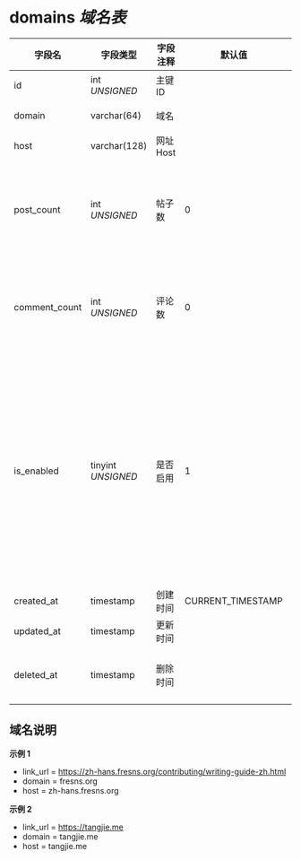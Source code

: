 # domains *域名表*

| 字段名 | 字段类型 | 字段注释 | 默认值 | 可空 | 备注 |
| --- | --- | --- | --- | --- | --- |
| id | int *UNSIGNED* | 主键 ID | | NO | 自动递增 |
| domain | varchar(64) | 域名 |  | NO | 顶级域名 |
| host | varchar(128) | 网址 Host |  | NO | **唯一值** |
| post_count | int *UNSIGNED* | 帖子数 | 0 | NO | 有多少帖子内容包含了该域名 |
| comment_count | int *UNSIGNED* | 评论数 | 0 | NO | 有多少评论内容包含了该域名 |
| is_enabled | tinyint *UNSIGNED* | 是否启用 | 1 | NO | 0.禁用 / 1.启用<br>禁用则该域名 URL 不能解析成超链接，仅作为纯文本显示 |
| created_at | timestamp | 创建时间 | CURRENT_TIMESTAMP | NO |  |
| updated_at | timestamp | 更新时间 |  | YES |  |
| deleted_at | timestamp | 删除时间 |  | YES | 为空代表没有删除 |

## 域名说明

**示例 1**
- link_url = https://zh-hans.fresns.org/contributing/writing-guide-zh.html
- domain = fresns.org
- host = zh-hans.fresns.org

**示例 2**
- link_url = https://tangjie.me
- domain = tangjie.me
- host = tangjie.me

